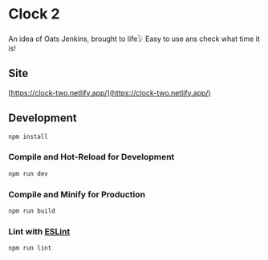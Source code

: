 # Clock 2

An idea of Oats Jenkins, brought to life𓅱
Easy to use ans check what time it is!

## Site

[https://clock-two.netlify.app/](https://clock-two.netlify.app/)

## Development

```sh
npm install
```

### Compile and Hot-Reload for Development

```sh
npm run dev
```

### Compile and Minify for Production

```sh
npm run build
```

### Lint with [ESLint](https://eslint.org/)

```sh
npm run lint
```
